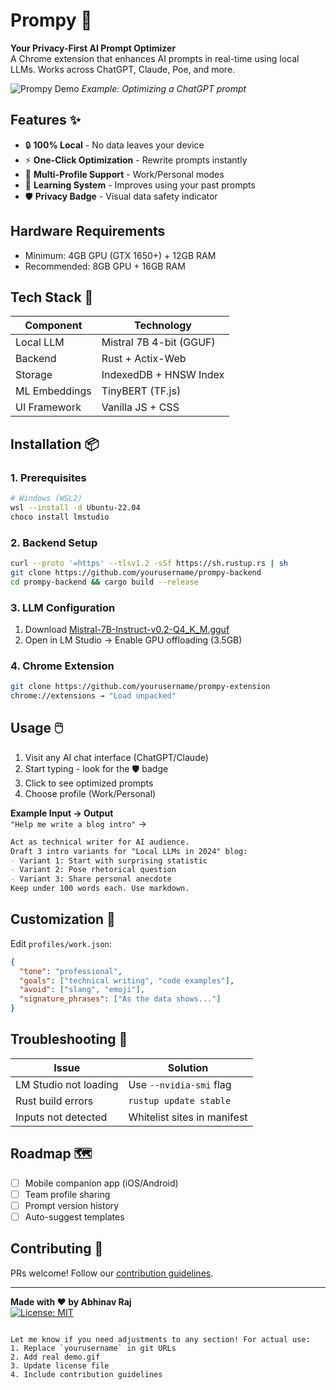 # Prompy 🚀

**Your Privacy-First AI Prompt Optimizer**  
A Chrome extension that enhances AI prompts in real-time using local LLMs. Works across ChatGPT, Claude, Poe, and more.

![Prompy Demo](demo.gif) *Example: Optimizing a ChatGPT prompt*

## Features ✨
- 🔒 **100% Local** - No data leaves your device
- ⚡ **One-Click Optimization** - Rewrite prompts instantly
- 👔 **Multi-Profile Support** - Work/Personal modes
- 🧠 **Learning System** - Improves using your past prompts
- 🛡️ **Privacy Badge** - Visual data safety indicator

## Hardware Requirements
- Minimum: 4GB GPU (GTX 1650+) + 12GB RAM
- Recommended: 8GB GPU + 16GB RAM

## Tech Stack 🔧
| Component               | Technology                  |
|-------------------------|-----------------------------|
| Local LLM               | Mistral 7B 4-bit (GGUF)     |
| Backend                 | Rust + Actix-Web            |
| Storage                 | IndexedDB + HNSW Index      |
| ML Embeddings           | TinyBERT (TF.js)            |
| UI Framework            | Vanilla JS + CSS            |

## Installation 📦

### 1. Prerequisites
```bash
# Windows (WSL2)
wsl --install -d Ubuntu-22.04
choco install lmstudio
```

### 2. Backend Setup
```bash
curl --proto '=https' --tlsv1.2 -sSf https://sh.rustup.rs | sh
git clone https://github.com/yourusername/prompy-backend
cd prompy-backend && cargo build --release
```

### 3. LLM Configuration
1. Download [Mistral-7B-Instruct-v0.2-Q4_K_M.gguf](https://huggingface.co/TheBloke/Mistral-7B-Instruct-v0.2-GGUF)
2. Open in LM Studio → Enable GPU offloading (3.5GB)

### 4. Chrome Extension
```bash
git clone https://github.com/yourusername/prompy-extension
chrome://extensions → "Load unpacked"
```

## Usage 🖱️
1. Visit any AI chat interface (ChatGPT/Claude)
2. Start typing - look for the 🛡️ badge
3. Click to see optimized prompts
4. Choose profile (Work/Personal)

**Example Input → Output**  
`"Help me write a blog intro"` →  
```markdown
Act as technical writer for AI audience. 
Draft 3 intro variants for "Local LLMs in 2024" blog:
- Variant 1: Start with surprising statistic
- Variant 2: Pose rhetorical question
- Variant 3: Share personal anecdote
Keep under 100 words each. Use markdown.
```

## Customization 🎨
Edit `profiles/work.json`:
```json
{
  "tone": "professional",
  "goals": ["technical writing", "code examples"],
  "avoid": ["slang", "emoji"],
  "signature_phrases": ["As the data shows..."]
}
```

## Troubleshooting 🐞
| Issue                  | Solution                    |
|------------------------|-----------------------------|
| LM Studio not loading  | Use `--nvidia-smi` flag     |
| Rust build errors      | `rustup update stable`      |
| Inputs not detected    | Whitelist sites in manifest |

## Roadmap 🗺️
- [ ] Mobile companion app (iOS/Android)
- [ ] Team profile sharing
- [ ] Prompt version history
- [ ] Auto-suggest templates

## Contributing 🤝
PRs welcome! Follow our [contribution guidelines](CONTRIBUTING.md).

---

**Made with ❤️ by Abhinav Raj**  
[![License: MIT](https://img.shields.io/badge/License-MIT-yellow.svg)](LICENSE)
```

Let me know if you need adjustments to any section! For actual use:
1. Replace `yourusername` in git URLs
2. Add real demo.gif
3. Update license file
4. Include contribution guidelines
